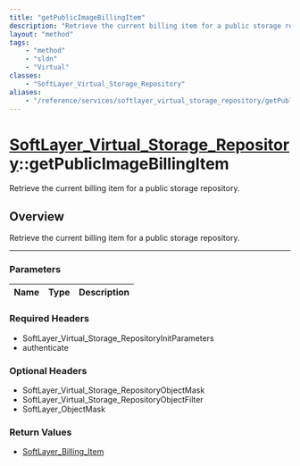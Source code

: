 ```yaml
---
title: "getPublicImageBillingItem"
description: "Retrieve the current billing item for a public storage repository."
layout: "method"
tags:
    - "method"
    - "sldn"
    - "Virtual"
classes:
    - "SoftLayer_Virtual_Storage_Repository"
aliases:
    - "/reference/services/softlayer_virtual_storage_repository/getPublicImageBillingItem"
---
```

# [SoftLayer_Virtual_Storage_Repository](/reference/services/SoftLayer_Virtual_Storage_Repository)::getPublicImageBillingItem


Retrieve the current billing item for a public storage repository.


## Overview 
Retrieve the current billing item for a public storage repository.

-----

### Parameters 
|Name | Type | Description |
| --- | --- | --- |


### Required Headers
* SoftLayer_Virtual_Storage_RepositoryInitParameters
* authenticate


### Optional Headers
* SoftLayer_Virtual_Storage_RepositoryObjectMask
* SoftLayer_Virtual_Storage_RepositoryObjectFilter
* SoftLayer_ObjectMask

### Return Values
* <a href='/reference/datatypes/SoftLayer_Billing_Item'>SoftLayer_Billing_Item </a>




